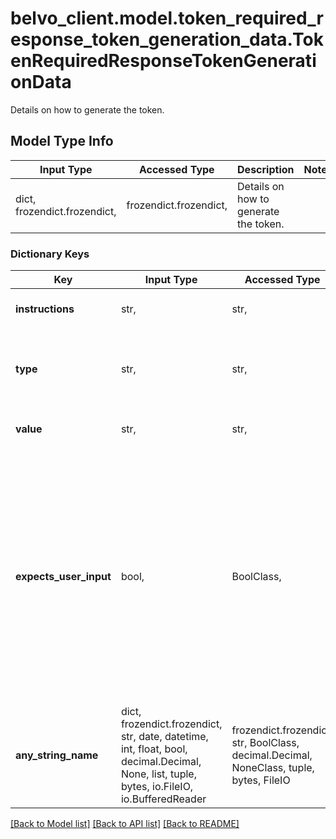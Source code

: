 # belvo_client.model.token_required_response_token_generation_data.TokenRequiredResponseTokenGenerationData

Details on how to generate the token.

## Model Type Info
Input Type | Accessed Type | Description | Notes
------------ | ------------- | ------------- | -------------
dict, frozendict.frozendict,  | frozendict.frozendict,  | Details on how to generate the token. | 

### Dictionary Keys
Key | Input Type | Accessed Type | Description | Notes
------------ | ------------- | ------------- | ------------- | -------------
**instructions** | str,  | str,  | Instructions for token generation. | [optional] 
**type** | str,  | str,  | Type of the data to generate the token (QR code, numeric challenge). | [optional] 
**value** | str,  | str,  | Value to use to generate the token. | [optional] 
**expects_user_input** | bool,  | BoolClass,  | Indicates whether the user needs to provide input in order to complete the authentication. When set to &#x60;false&#x60;, your user may need to: - confirm the login on another device - scan a QR code You will still need to make a PATCH call to complete the request. | [optional] if omitted the server will use the default value of True
**any_string_name** | dict, frozendict.frozendict, str, date, datetime, int, float, bool, decimal.Decimal, None, list, tuple, bytes, io.FileIO, io.BufferedReader | frozendict.frozendict, str, BoolClass, decimal.Decimal, NoneClass, tuple, bytes, FileIO | any string name can be used but the value must be the correct type | [optional]

[[Back to Model list]](../../README.md#documentation-for-models) [[Back to API list]](../../README.md#documentation-for-api-endpoints) [[Back to README]](../../README.md)


